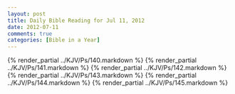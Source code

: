 ```yaml
---
layout: post
title: Daily Bible Reading for Jul 11, 2012
date: 2012-07-11
comments: true
categories: [Bible in a Year]
---
```

{% render_partial ../KJV/Ps/140.markdown %}
{% render_partial ../KJV/Ps/141.markdown %}
{% render_partial ../KJV/Ps/142.markdown %}
{% render_partial ../KJV/Ps/143.markdown %}
{% render_partial ../KJV/Ps/144.markdown %}
{% render_partial ../KJV/Ps/145.markdown %}
